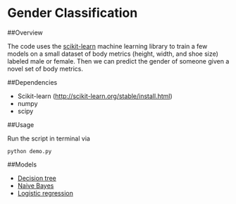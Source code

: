 # Gender Classification

##Overview

The code uses the [scikit-learn](http://scikit-learn.org/) machine learning library to train a few models on a small dataset of body metrics (height, width, and shoe size) labeled male or female. Then we can predict the gender of someone given a novel set of body metrics. 

##Dependencies

* Scikit-learn (http://scikit-learn.org/stable/install.html)
* numpy
* scipy

##Usage

Run the script in terminal via

```
python demo.py
```

##Models
* [Decision tree](https://en.wikipedia.org/wiki/Decision_tree) 
* [Naive Bayes](https://en.wikipedia.org/wiki/Naive_Bayes_classifier)
* [Logistic regression](https://en.wikipedia.org/wiki/Logistic_regression)

